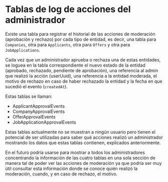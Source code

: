 # Tablas de log de acciones del administrador

Existe una tabla para registrar el historial de las acciones de moderación 
(aprobación y rechazo) por cada tipo de entidad, es decir, una tabla para 
`Companies`, otra para `Applicants`, otra para `Offers` y otra para `JobApplications`.  

Cada vez que un administrador aprueba o rechaza una de estas entidades, se 
loguea en la tabla correspondiente el nuevo estado de la entidad 
(aprobado, rechazado, pendiente de aprobación), una referencia al admin que 
realizó la acción (userUuid), una referencia a la entidad moderada, el motivo 
de rechazo en caso de haber rechazado la entidad y la fecha en que sucedió el 
evento (`createdAt`).

Estas tablas se llaman:
 * ApplicantApprovalEvents
 * CompanyApprovalEvents
 * OfferApprovalEvents
 * JobApplicationApprovalEvents

Estas tablas actualmente no se muestran a ningún usuario pero tienen el
potencial de ser utilizadas para saber qué acciones realizó un administrador mostrando 
los datos que estas tablas contienen, explicados anteriormente.  

En el futuro podría usarse para mostrar a todos los administradores concentrando 
la información de las cuatro tablas en una sola sección de manera tal de poder ver 
las acciones de moderación ya que podría ser muy útil consultar esta
información donde se conoce quién realizó la moderación, cuando, y en caso de 
rechazo, el motivo.
